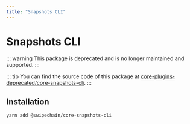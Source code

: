 ```yaml
---
title: "Snapshots CLI"
---
```


# Snapshots CLI

::: warning
This package is deprecated and is no longer maintained and supported.
:::

::: tip
You can find the source code of this package at [core-plugins-deprecated/core-snapshots-cli]( https://github.com/SwipeChain/swipechain-core-plugins-deprecated/tree/master/core-snapshots-cli).
:::

## Installation

```bash
yarn add @swipechain/core-snapshots-cli
```
